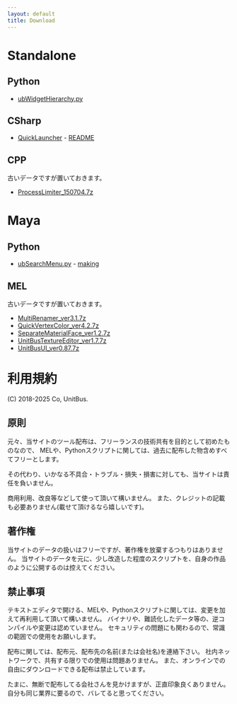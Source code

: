 ```yaml
---
layout: default
title: Download
---
```


# Standalone

## Python

- [ubWidgetHierarchy.py](https://unitbus.github.io/data/standalone/python/ubWidgetHierarchy.py)

## CSharp

- [QuickLauncher](https://github.com/unitbus/QuickLauncher/releases) - [README](https://unitbus.github.io/pages/docs/QuickLauncher_readme)

## CPP

古いデータですが置いておきます。

- [ProcessLimiter_150704.7z](https://unitbus.github.io/data/standalone/cpp/ProcessLimiter_150704.7z)


# Maya

## Python

- [ubSearchMenu.py](https://unitbus.github.io/data/maya/python/ubSearchMenu.py) - [making](https://unitbus.github.io/pages/docs/ubSearchMenu_making)

## MEL

古いデータですが置いておきます。

- [MultiRenamer_ver3.1.7z](https://unitbus.github.io/data/maya/mel/MultiRenamer_ver3.1.7z)
- [QuickVertexColor_ver4.2.7z](https://unitbus.github.io/data/maya/mel/QuickVertexColor_ver4.2.7z)
- [SeparateMaterialFace_ver1.2.7z](https://unitbus.github.io/data/maya/mel/SeparateMaterialFace_ver1.2.7z)
- [UnitBusTextureEditor_ver1.7.7z](https://unitbus.github.io/data/maya/mel/UnitBusTextureEditor_ver1.7.7z)
- [UnitBusUI_ver0.87.7z](https://unitbus.github.io/data/maya/mel/UnitBusUI_ver0.87.7z)


# 利用規約

(C) 2018-2025 Co, UnitBus.

## 原則

元々、当サイトのツール配布は、フリーランスの技術共有を目的として初めたものなので、
MELや、Pythonスクリプトに関しては、過去に配布した物含めすべてフリーとします。

その代わり、いかなる不具合・トラブル・損失・損害に対しても、当サイトは責任を負いません。

商用利用、改良等などして使って頂いて構いません。
また、クレジットの記載も必要ありません(載せて頂けるなら嬉しいです)。

## 著作権

当サイトのデータの扱いはフリーですが、著作権を放棄するつもりはありません。
当サイトのデータを元に、少し改造した程度のスクリプトを、自身の作品のように公開するのは控えてください。

## 禁止事項

テキストエディタで開ける、MELや、Pythonスクリプトに関しては、変更を加えて再利用して頂いて構いません。
バイナリや、難読化したデータ等の、逆コンパイルや変更は認めていません。
セキュリティの問題にも関わるので、常識の範囲での使用をお願いします。

配布に関しては、配布元、配布先の名前(または会社名)を連絡下さい。
社内ネットワークで、共有する限りでの使用は問題ありません。
また、オンラインでの自由にダウンロードできる配布は禁止しています。

たまに、無断で配布してる会社さんを見かけますが、正直印象良くありません。
自分も同じ業界に要るので、バレてると思ってください。

